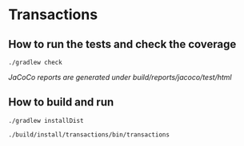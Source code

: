 # Transactions

## How to run the tests and check the coverage
```
./gradlew check
```
*JaCoCo reports are generated under build/reports/jacoco/test/html*

## How to build and run
```
./gradlew installDist

./build/install/transactions/bin/transactions
```
